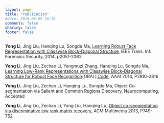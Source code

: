 ```yaml
---
layout: page
title: "Publication"
#date: 2014-08-09 16:19
comments: false
sharing: false
footer: false
---
```

**Yong Li**, Jing Liu, Hanqing Lu, Songde Ma, [Learning Robust Face Representation with Classwise Block-Diagonal Structure](http://ieeexplore.ieee.org/xpl/abstractKeywords.jsp?reload=true&arnumber=6918458&sortType%3Dasc_p_Sequence%26filter%3DAND(p_Publication_Number%3A10206)%26pageNumber%3D2%26rowsPerPage%3D75), IEEE Trans. Inf. Forensics Security, 2014, p2051-2062  

**Yong Li**, Jing Liu, Zechao Li, Yangmuzi Zhang, Hanqing Lu, Songde Ma, [Learning Low-Rank Representations with Classwise Block-Diagonal Structure for Robust Face Recognition](http://www.aaai.org/ocs/index.php/AAAI/AAAI14/paper/view/8200/8634)(ORAL),[Code](https://github.com/liyong3forever/CBDS/tree/master), AAAI 2014, P2810-2816  

**Yong Li**, Jing Liu, Zechao Li, Hanqing Lu, Songde Ma, Object  Co-segmentation via Salient and Common Regions Discovery, Neurocomputing,  Accepted   

**Yong Li**, Jing Liu, Zechao Li, Yang Liu, Hanqing Lu, 
[Object co-segmentation via discriminative low rank matrix recovery](http://dl.acm.org/citation.cfm?id=2502195), ACM Multimedia 2013, P749-752

